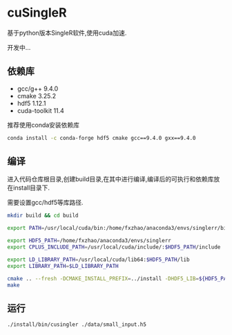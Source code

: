 # cuSingleR

基于python版本SingleR软件,使用cuda加速.

开发中...

## 依赖库

* gcc/g++ 9.4.0 
* cmake 3.25.2
* hdf5 1.12.1
* cuda-toolkit 11.4

推荐使用conda安装依赖库

```sh
conda install -c conda-forge hdf5 cmake gcc==9.4.0 gxx==9.4.0
```

## 编译

进入代码仓库根目录,创建build目录,在其中进行编译,编译后的可执行和依赖库放在install目录下.

需要设置gcc/hdf5等库路径.

```sh
mkdir build && cd build

export PATH=/usr/local/cuda/bin:/home/fxzhao/anaconda3/envs/singlerr/bin:/usr/local/bin:/usr/bin:/usr/local/sbin:/usr/sbin

export HDF5_PATH=/home/fxzhao/anaconda3/envs/singlerr
export CPLUS_INCLUDE_PATH=/usr/local/cuda/include/:$HDF5_PATH/include

export LD_LIBRARY_PATH=/usr/local/cuda/lib64:$HDF5_PATH/lib
export LIBRARY_PATH=$LD_LIBRARY_PATH

cmake .. --fresh -DCMAKE_INSTALL_PREFIX=../install -DHDF5_LIB=${HDF5_PATH}/lib
make
```

## 运行

```sh
./install/bin/cusingler ./data/small_input.h5
```